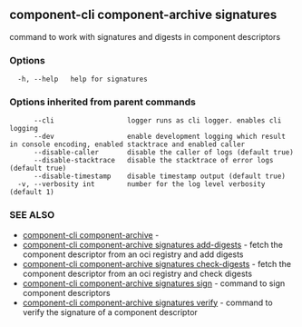 ## component-cli component-archive signatures

command to work with signatures and digests in component descriptors

### Options

```
  -h, --help   help for signatures
```

### Options inherited from parent commands

```
      --cli                  logger runs as cli logger. enables cli logging
      --dev                  enable development logging which result in console encoding, enabled stacktrace and enabled caller
      --disable-caller       disable the caller of logs (default true)
      --disable-stacktrace   disable the stacktrace of error logs (default true)
      --disable-timestamp    disable timestamp output (default true)
  -v, --verbosity int        number for the log level verbosity (default 1)
```

### SEE ALSO

* [component-cli component-archive](component-cli_component-archive.md)	 - 
* [component-cli component-archive signatures add-digests](component-cli_component-archive_signatures_add-digests.md)	 - fetch the component descriptor from an oci registry and add digests
* [component-cli component-archive signatures check-digests](component-cli_component-archive_signatures_check-digests.md)	 - fetch the component descriptor from an oci registry and check digests
* [component-cli component-archive signatures sign](component-cli_component-archive_signatures_sign.md)	 - command to sign component descriptors
* [component-cli component-archive signatures verify](component-cli_component-archive_signatures_verify.md)	 - command to verify the signature of a component descriptor

